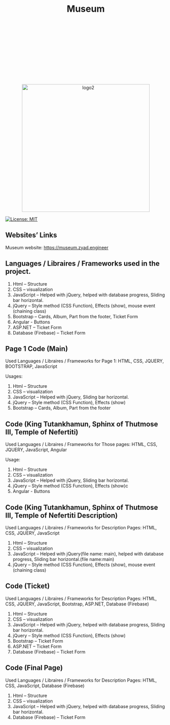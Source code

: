 <div style="text-align:center;">
 
</div>

<h1 align="center">Museum</h1>

<p align="center">
 <img src="https://i.ibb.co/5rSq2rq/ZYAD-S-MUSEUM-basic-file.png" alt="logo2" width="400" style="margin-top:200px;">

</p>

[![License: MIT](https://img.shields.io/badge/License-MIT-yellow.svg)](https://opensource.org/licenses/MIT)

## Websites’ Links

Museum website:  https://museum.zyad.engineer


## Languages / Libraires / Frameworks used in the project.


1.	Html – Structure
2.	CSS – visualization
3.	JavaScript – Helped with jQuery, helped with database progress, Sliding bar horizontal. 
4.	jQuery – Style method (CSS Function), Effects (show), mouse event (chaining class)
5.	Bootstrap – Cards, Album, Part from the footer, Ticket Form
6.	Angular - Buttons
7.	ASP.NET – Ticket Form
8.	Database (Firebase) – Ticket Form


## Page 1 Code (Main)

Used Languages / Libraires / Frameworks for Page 1: HTML, CSS, JQUERY, BOOTSTRAP, JavaScript

Usages: 

1.	Html – Structure
2.	CSS – visualization
3.	JavaScript – Helped with jQuery, Sliding bar horizontal. 
4.	jQuery – Style method (CSS Function), Effects (show)
5.	Bootstrap – Cards, Album, Part from the footer


## Code (King Tutankhamun, Sphinx of Thutmose III, Temple of Nefertiti)

Used Languages / Libraires / Frameworks for Those pages: HTML, CSS, JQUERY, JavaScript, Angular

Usage: 

1.	Html – Structure
2.	CSS – visualization
3.	JavaScript – Helped with jQuery, Sliding bar horizontal. 
4.	jQuery – Style method (CSS Function), Effects (show)c
5.	Angular - Buttons


## Code (King Tutankhamun, Sphinx of Thutmose III, Temple of Nefertiti Description)

Used Languages / Libraires / Frameworks for Description Pages: HTML, CSS, JQUERY, JavaScript

1.	Html – Structure
2.	CSS – visualization
3.	JavaScript – Helped with jQuery(file name: main), helped with database progress, Sliding bar horizontal.(file name:main) 
4.	jQuery – Style method (CSS Function), Effects (show), mouse event (chaining class)



## Code (Ticket)

Used Languages / Libraires / Frameworks for Description Pages: HTML, CSS, JQUERY, JavaScript, Bootstrap, ASP.NET, Database (Firebase)

1.	Html – Structure
2.	CSS – visualization
3.	JavaScript – Helped with jQuery, helped with database progress, Sliding bar horizontal. 
4.	jQuery – Style method (CSS Function), Effects (show)
5.	Bootstrap – Ticket Form
6.	ASP.NET – Ticket Form
7.	Database (Firebase) – Ticket Form


## Code (Final Page)

Used Languages / Libraires / Frameworks for Description Pages: HTML, CSS, JavaScript, Database (Firebase)

1.	Html – Structure
2.	CSS – visualization
3.	JavaScript – Helped with jQuery, helped with database progress, Sliding bar horizontal. 
4.	Database (Firebase) – Ticket Form
